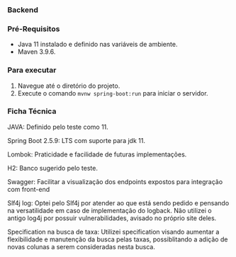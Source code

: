 ### Backend

### Pré-Requisitos

- Java 11 instalado e definido nas variáveis de ambiente.
- Maven 3.9.6.

### Para executar

1. Navegue até o diretório do projeto.
2. Execute o comando `mvnw spring-boot:run` para iniciar o servidor.

### Ficha Técnica

JAVA: Definido pelo teste como 11.

Spring Boot 2.5.9: LTS com suporte para jdk 11.

Lombok: Praticidade e facilidade de futuras implementações.

H2: Banco sugerido pelo teste.

Swagger: Facilitar a visualização dos endpoints expostos para integração com front-end

Slf4j log: Optei pelo Slf4j por atender ao que está sendo pedido e pensando na versatilidade em caso de implementação do logback. Não utilizei o antigo log4j por possuir vulnerabilidades, avisado no próprio site deles.

Specification na busca de taxa: Utilizei specification visando aumentar a flexibilidade e manutenção da busca pelas taxas, possiblitando a adição de novas colunas a serem consideradas nesta busca. 
